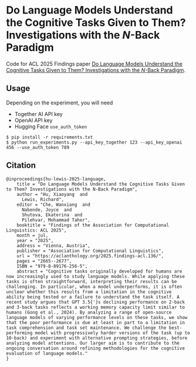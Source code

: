 # Do Language Models Understand the Cognitive Tasks Given to Them? Investigations with the *N*-Back Paradigm
Code for ACL 2025 Findings paper [Do Language Models Understand the Cognitive Tasks Given to Them? Investigations with the *N*-Back Paradigm](https://arxiv.org/abs/2412.18120).

## Usage
Depending on the experiment, you will need
* Together AI API key
* OpenAI API key
* Hugging Face `use_auth_token`
```
$ pip install -r requirements.txt
$ python run_experiments.py --api_key_together 123 --api_key_openai 456 --use_auth_token 789
```

## Citation
```
@inproceedings{hu-lewis-2025-language,
    title = "Do Language Models Understand the Cognitive Tasks Given to Them? Investigations with the N-Back Paradigm",
    author = "Hu, Xiaoyang  and
      Lewis, Richard",
    editor = "Che, Wanxiang  and
      Nabende, Joyce  and
      Shutova, Ekaterina  and
      Pilehvar, Mohammad Taher",
    booktitle = "Findings of the Association for Computational Linguistics: ACL 2025",
    month = jul,
    year = "2025",
    address = "Vienna, Austria",
    publisher = "Association for Computational Linguistics",
    url = "https://aclanthology.org/2025.findings-acl.136/",
    pages = "2665--2677",
    ISBN = "979-8-89176-256-5",
    abstract = "Cognitive tasks originally developed for humans are now increasingly used to study language models. While applying these tasks is often straightforward, interpreting their results can be challenging. In particular, when a model underperforms, it is often unclear whether this results from a limitation in the cognitive ability being tested or a failure to understand the task itself. A recent study argues that GPT 3.5{'}s declining performance on 2-back and 3-back tasks reflects a working memory capacity limit similar to humans (Gong et al., 2024). By analyzing a range of open-source language models of varying performance levels on these tasks, we show that the poor performance is due at least in part to a limitation in task comprehension and task set maintenance. We challenge the best-performing model with progressively harder versions of the task (up to 10-back) and experiment with alternative prompting strategies, before analyzing model attentions. Our larger aim is to contribute to the ongoing conversation around refining methodologies for the cognitive evaluation of language models."
}
```
